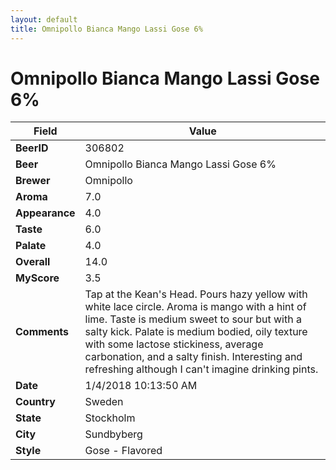```yaml
---
layout: default
title: Omnipollo Bianca Mango Lassi Gose 6%
---
```


# Omnipollo Bianca Mango Lassi Gose 6%

| Field         | Value     |
|---------------|-----------|
| **BeerID** | 306802 |
| **Beer** | Omnipollo Bianca Mango Lassi Gose 6% |
| **Brewer** | Omnipollo |
| **Aroma** | 7.0 |
| **Appearance** | 4.0 |
| **Taste** | 6.0 |
| **Palate** | 4.0 |
| **Overall** | 14.0 |
| **MyScore** | 3.5 |
| **Comments** | Tap at the Kean&#39;s Head. Pours hazy yellow with white lace circle. Aroma is mango with a hint of lime. Taste is medium sweet to sour but with a salty kick. Palate is medium bodied, oily texture with some lactose stickiness, average carbonation, and a salty finish. Interesting and refreshing although I can&#39;t imagine drinking pints. |
| **Date** | 1/4/2018 10:13:50 AM |
| **Country** | Sweden |
| **State** | Stockholm |
| **City** | Sundbyberg |
| **Style** | Gose - Flavored |
